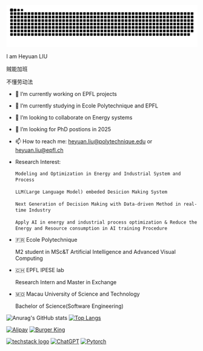 
![](https://raw.githubusercontent.com/MiSFiT5/Snake-in-Contribution-Grid/output/github-contribution-grid-snake.svg)
<!--
**MiSFiT5/MiSFiT5** is a ✨ _special_ ✨ repository because its `README.md` (this file) appears on your GitHub profile.
-->
I am Heyuan LIU

贼能加班

不懂劳动法
- 🔭 I’m currently working on EPFL projects
- 🌱 I’m currently studying in Ecole Polytechnique and EPFL
- 👯 I’m looking to collaborate on Energy systems
- 🤔 I’m looking for PhD postions in 2025
- 📫 How to reach me: heyuan.liu@polytechnique.edu or heyuan.liu@epfl.ch

- Research Interest:
  
      Modeling and Optimization in Energy and Industrial System and Process

      LLM(Large Language Model) embeded Desicion Making System

      Next Generation of Decision Making with Data-driven Method in real-time Industry

      Apply AI in energy and industrial process optimization & Reduce the Energy and Resource consumption in AI training Procedure

- 🇫🇷 Ecole Polytechnique

  M2 student in MSc&T Artificial Intelligence and Advanced Visual Computing

  
- 🇨🇭 EPFL IPESE lab

  Research Intern and Master in Exchange



- 🇲🇴 Macau University of Science and Technology

  Bachelor of Science(Software Engineering)

![Anurag's GitHub stats](https://github-readme-stats.vercel.app/api?username=MiSFiT5&show_icons=true&theme=ambient_gradient)
[![Top Langs](https://github-readme-stats.vercel.app/api/top-langs/?username=MiSFiT5)](https://github.com/anuraghazra/github-readme-stats)

[![Alipay](https://img.shields.io/badge/alipay-00A1E9?style=for-the-badge&logo=alipay&logoColor=white)](https://www.alipay.com)
[![Burger King](https://img.shields.io/badge/Burger_King-FF0000?style=for-the-badge&logo=burger-king&logoColor=white)](https://www.bk.com)



[![techstack logo](https://readme-components.vercel.app/api?component=logo&logo=python)](https://github.com/harish-sethuraman/readme-components)
[![ChatGPT](https://img.shields.io/badge/ChatGPT-74aa9c?style=for-the-badge&logo=openai&logoColor=white)](https://www.chatgpt.com)
[![Pytorch](https://img.shields.io/badge/PyTorch-EE4C2C?style=for-the-badge&logo=pytorch&logoColor=white)](https://www.bk.com)

